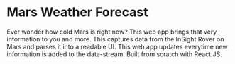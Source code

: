 # Mars Weather Forecast
Ever wonder how cold Mars is right now? This web app brings that very information to you and more. This captures data from the InSight Rover on Mars and parses it into a readable UI. This web app updates everytime new information is added to the data-stream. Built from scratch with React.JS.
